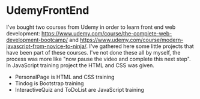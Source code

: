 # UdemyFrontEnd

I've bought two courses from Udemy in order to learn front end web development: https://www.udemy.com/course/the-complete-web-development-bootcamp/ and https://www.udemy.com/course/modern-javascript-from-novice-to-ninja/. I've gathered here some little projects that have been part of these courses. I've not done these all by myself, the process was more like "now pause the video and complete this next step". In JavaScript training project the HTML and CSS was given.

- PersonalPage is HTML and CSS training
- Tindog is Bootstrap training
- InteractiveQuiz and ToDoList are JavaScript training
